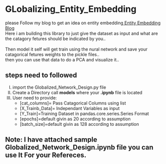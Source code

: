 # GLobalizing_Entity_Embedding
please Follow my blog to get an idea on entity embedding<a href="https://medium.com/@anzanfas/my-understanding-on-embedding-for-beginners-c149d67ea7fd"> Entity Embedding Blog</a></br>
Here i am building this library to just give the dataset as input and what are the catagory fetures should be indicated by you..</br></br>
Then model it self will get train using the nural network and save your catagorical fetures weights to the pickle files..</br>
then you can use that data to do a PCA and visualize it..

## steps need to followed

<ol type="I">
  <li>import the Globalized_Network_Design.py file</br></li>
  <li>Create a Directory call <b>models</b> where your <b>.ipynb</b> file is located</li>
  <li>
   User need to provide:
  <ul>
  <li> [cat_columns]= Pass Catagorical Columns using list </li>
  <li>[X_Trainb_Data]= Independant Variables as input</li>
  <li> [Y_Train]=Training Dataset in pandas.core.series.Series Format</li>
  <li>  [epochs]=default givin as 20 according to assumption</li>
  <li> [batch_size]=default givin as 128 according to assumption</li>
</ul> </li>  
</ol>

## Note: I have attached sample Globalized_Network_Design.ipynb file you can use It For your Refereces.
